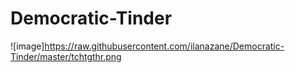 # Democratic-Tinder


![image]https://raw.githubusercontent.com/ilanazane/Democratic-Tinder/master/tchtgthr.png
